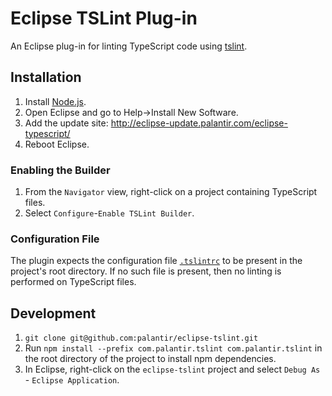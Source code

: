 # Eclipse TSLint Plug-in

An Eclipse plug-in for linting TypeScript code using [tslint](https://github.com/palantir/tslint).

## Installation

1. Install [Node.js](http://nodejs.org/).
2. Open Eclipse and go to Help->Install New Software.
3. Add the update site: http://eclipse-update.palantir.com/eclipse-typescript/
4. Reboot Eclipse.

### Enabling the Builder

1. From the `Navigator` view, right-click on a project containing TypeScript files.
2. Select `Configure`-`Enable TSLint Builder`.

### Configuration File

The plugin expects the configuration file [`.tslintrc`](https://github.com/palantir/tslint) to be present in the project's root directory. If no such file is present, then no linting is performed on TypeScript files.

## Development

1. `git clone git@github.com:palantir/eclipse-tslint.git`
2. Run `npm install --prefix com.palantir.tslint com.palantir.tslint` in the root directory of the project to install npm dependencies.
3. In Eclipse, right-click on the `eclipse-tslint` project and select `Debug As` - `Eclipse Application`.